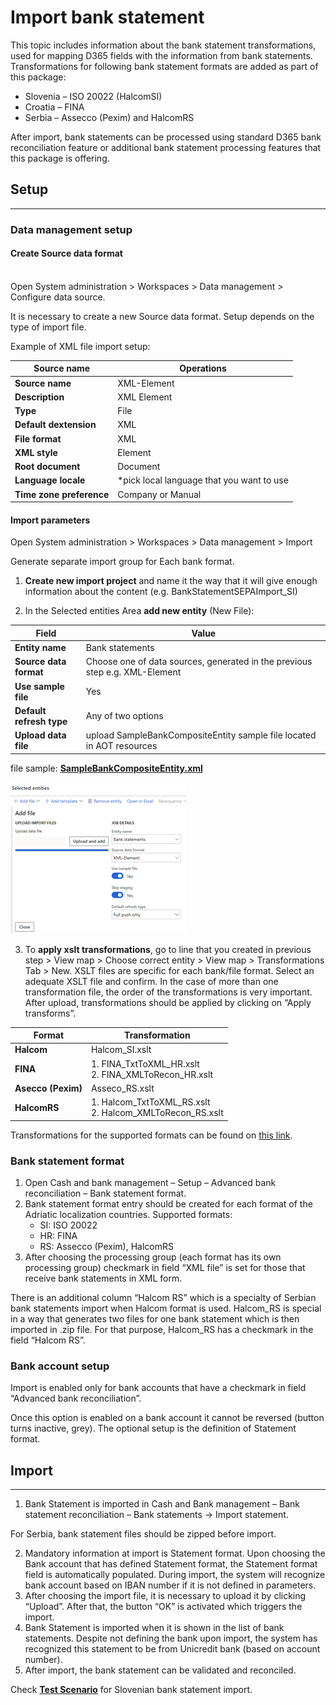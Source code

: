 # Import bank statement

This topic includes information about the bank statement transformations, used for mapping D365 fields with the information from bank statements. Transformations for following bank statement formats are added as part of this package: 

   - Slovenia – ISO 20022 (HalcomSI)
   - Croatia – FINA
   - Serbia – Assecco (Pexim) and HalcomRS

After import, bank statements can be processed using standard D365 bank reconciliation feature or additional bank statement processing features that this package is offering.


## **Setup**
---

### **Data management setup**

#### Create Source data format

<br>Open System administration > Workspaces > Data management > Configure data source.

It is necessary to create a new Source data format. Setup depends on the type of import file. 

Example of XML file import setup:  

|**Source name**| **Operations** | 
|--|--|
|**Source name** |XML-Element  |
|**Description**  |XML Element  |
|**Type**  |File  |
|**Default dextension**  |XML  |
|**File format**  |XML |
|**XML style**  |Element  |
|**Root document**  |Document  |
|**Language locale**  |*pick local language that you want to use  |
|**Time zone preference**  | Company or Manual |


 
#### Import parameters

Open System administration > Workspaces > Data management > Import

Generate separate import group for Each bank format. 
1. **Create new import project** and name it the way that it will give enough information about the content  (e.g. BankStatementSEPAImport_SI) 



1. In the Selected entities Area **add new entity** (New File):

|Field| Value |
|--|--|
|**Entity name**  | Bank statements |
| **Source data format** |Choose one of data sources, generated in the previous step e.g. XML-Element |
|**Use sample file**  |Yes  |
|**Default refresh type**  | Any of two options |
|**Upload data file**  | upload SampleBankCompositeEntity sample file located in AOT resources |

file sample: [**SampleBankCompositeEntity.xml**](/.attachments/SampleBankCompositeEntity-33b781da-249e-4e72-8896-9fe62b83ea6d.xml)

![image.png](/.attachments/image-b253b583-0da5-4da6-a950-4522f5efad9f.png)

3. To **apply xslt transformations**, go to line that you created in previous step > View map > Choose correct entity > View map > Transformations Tab > New. XSLT files are specific for each bank/file format. Select an adequate XSLT file and confirm. In the case of more than one transformation file, the order of the transformations is very important. After upload, transformations should be applied by clicking on “Apply transforms”.


| **Format** | **Transformation** |
|--|--|
|**Halcom**  |Halcom_SI.xslt  | 
|**FINA**  | 1. FINA_TxtToXML_HR.xslt <br>2. FINA_XMLToRecon_HR.xslt | 
|**Asecco (Pexim)**  | Asseco_RS.xslt |
|**HalcomRS**  | 1. Halcom_TxtToXML_RS.xslt <br>2. Halcom_XMLToRecon_RS.xslt |




Transformations for the supported formats can be found on [this link](https://ad365o.visualstudio.com/AdSuite/_versionControl?path=%24%2FAdSuite%2FBankStatements%2FMain%2F10%2FMetadata%2FAdactaSuiteBankStatements%2FAdactaSuiteBankStatements%2FAxResource%2FResourceContent%2FData). 
 
 
### Bank statement format

1. Open Cash and bank management – Setup – Advanced bank reconciliation – Bank statement format.
2. Bank statement format entry should be created for each format of the Adriatic localization countries. Supported formats: 
   - SI: ISO 20022
   - HR: FINA
   - RS: Assecco (Pexim), HalcomRS
3. After choosing the processing group (each format has its own processing group) checkmark in field “XML file” is set for those that receive bank statements in XML form. 
 
There is an additional column “Halcom RS” which is a specialty of Serbian bank statements import when Halcom format is used. Halcom_RS is special in a way that generates two files for one bank statement which is then imported in .zip file. For that purpose, Halcom_RS has a checkmark in the field “Halcom RS”.

### Bank account setup

Import is enabled only for bank accounts that have a checkmark in field “Advanced bank reconciliation”.
 
Once this option is enabled on a bank account it cannot be reversed (button turns inactive, grey). The optional setup is the definition of Statement format. 

## **Import**
---

1. Bank Statement is imported in Cash and Bank management – Bank statement reconciliation – Bank statements -> Import statement.

For Serbia, bank statement files should be zipped before import. 
 
2. Mandatory information at import is Statement format. Upon choosing the Bank account that has defined Statement format, the Statement format field is automatically populated. During import, the system will recognize bank account based on IBAN number if it is not defined in parameters.
3. After choosing the import file, it is necessary to upload it by clicking “Upload”. After that, the button “OK” is activated which triggers the import.
4. Bank Statement is imported when it is shown in the list of bank statements. Despite not defining the bank upon import, the system has recognized this statement to be from Unicredit bank (based on account number).
5. After import, the bank statement can be validated and reconciled. 

Check **[Test Scenario](Bank-statement-import.xlsx)** for Slovenian bank statement import.
 
